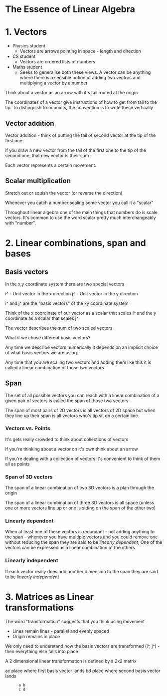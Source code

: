 # The Essence of Linear Algebra

# 1. Vectors

* Physics student
  - Vectors are arrows pointing in space - length and direction
* CS student
  - Vectors are ordered lists of numbers
* Maths student
  - Seeks to generalise both these views.  A vector can be anything where
    there is a sensible notion of adding two vectors and multiplying a vector
by a number

Think about a vector as an arrow with it's tail rooted at the origin

The coordinates of a vector give instructions of how to get from tail to the
tip.  To distinguish from points, the convention is to write these vertically

## Vector addition

Vector addition - think of putting the tail of second vector at the tip of the
first one

if you draw a new vector from the tail of the first one to the tip of the
second one, that new vector is their sum

Each vector represents a certain movement.

## Scalar multiplication

Stretch out or squish the vector (or reverse the direction)

Whenever you catch a number scaling some vector you call it a "scalar"

Throughout linear algebra one of the main things that numbers do is scale
vectors.  It's common to use the word scalar pretty much interchangeably with
"number".

# 2. Linear combinations, span and bases

## Basis vectors

In the x,y coordinate system there are two special vectors

i^ - Unit vector in the x direction
j^ - Unit vector in the y direction

i^ and j^ are the "basis vectors" of the xy coordinate system

Think of the x coordinate of our vector as a scalar that scales i^ and the y
coordinate as a scalar that scales j^

The vector describes the sum of two scaled vectors

What if we chose different basis vectors?

Any time we describe vectors numerically it depends on an implicit choice of
what basis vectors we are using.

Any time that you are scaling two vectors and adding them like this it is
called a linear combination of those two vectors

## Span

The set of all possible vectors you can reach with a linear combination of a
given pair of vectors is called the span of those two vectors

The span of most pairs of 2D vectors is all vectors of 2D space but when they
line up their span is all vectors who's tip sit on a certain line

### Vectors vs. Points

It's gets really crowded to think about collections of vectors

If you're thinking about a vector on it's own think about an arrow

If you're dealing with a collection of vectors it's convenient to think of
them all as points

### Span of 3D vectors

The span of a linear combination of two 3D vectors is a plan through the
origin

The span of a linear combination of three 3D vectors is all space (unless one
or more vectors line up or one is sitting on the span of the other two)

### Linearly dependent

When at least one of these vectors is redundant - not adding anything to the
span - whenever you have multiple vectors and you could remove one without reducing
the span they are said to be *linearly dependent*; One of the vectors can be expressed as a linear combination of the others

### Linearly independent

If each vector really does add another dimension to the span they are said to
be *linearly independent*

# 3. Matrices as Linear transformations

The word "transformation" suggests that you think using movement

* Lines remain lines - parallel and evenly spaced
* Origin remains in place

We only need to understand how the basis vectors are transformed (i^, j^) -
then everything else falls into place

A 2 dimensional linear transformation is defined by a 2x2 matrix

  ac place where first basis vector lands
  bd place where second basis vector lands

          a b
          c d
